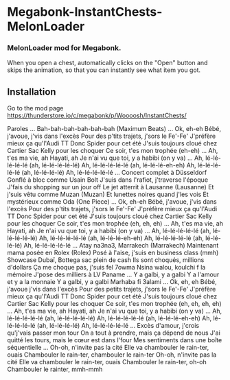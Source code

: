 ﻿# Megabonk-InstantChests-MelonLoader

### MelonLoader mod for Megabonk.

When you open a chest, automatically clicks on the "Open" button and skips the animation, so that you can instantly see what item you got.


## Installation


Go to the mod page https://thunderstore.io/c/megabonk/p/Woooosh/InstantChests/


Paroles
… Bah-bah-bah-bah-bah-bah
(Maximum Beats)
… Ok, eh-eh
Bébé, j'avoue, j'vis dans l'excès
Pour des p'tits trajets, j'sors le Fe'-Fe'
J'préfère mieux ça qu'l'Audi TT
Donc Spider pour cet été
J'suis toujours cloué chez Cartier
Sac Kelly pour les choquer
Ce soir, t'es mon trophée (eh-eh)
… Ah, t'es ma vie, ah
Hayati, ah
Je n'ai vu que toi, y a habibi (on y va)
… Ah, lé-lé-lé-lé-lé (ah, lé-lé-lé-lé-lé)
Ah, lé-lé-lé-lé-lé (ah, lé-lé-lé-eh-eh)
Ah, lé-lé-lé-lé-lé (ah, lé-lé-lé-lé)
Ah, lé-lé-lé-lé-lé
… Concert complet à Düsseldorf
Gonflé à bloc comme Usain Bolt
J'suis dans l'rafiot, j'traverse l'époque
J'fais du shopping sur un jour off
Le jet atterrit à Lausanne (Lausanne)
Et j'suis vêtu comme Muzan (Muzan)
Et lunettes noires quand j'les vois
Et mystérieux comme Oda (One Piece)
… Ok, eh-eh
Bébé, j'avoue, j'vis dans l'excès
Pour des p'tits trajets, j'sors le Fe'-Fe'
J'préfère mieux ça qu'l'Audi TT
Donc Spider pour cet été
J'suis toujours cloué chez Cartier
Sac Kelly pour les choquer
Ce soir, t'es mon trophée (eh, eh, eh)
… Ah, t'es ma vie, ah
Hayati, ah
Je n'ai vu que toi, y a habibi (on y va)
… Ah, lé-lé-lé-lé-lé (ah, lé-lé-lé-lé-lé)
Ah, lé-lé-lé-lé-lé (ah, lé-lé-lé-eh-eh)
Ah, lé-lé-lé-lé-lé (ah, lé-lé-lé-lé)
Ah, lé-lé-lé-lé-lé
… Atay na3na3, Marrakech (Marrakech)
Maintenant mama posée en Rolex (Rolex)
Posé à l'aise, j'suis en business class (mmh)
Showcase Dubaï, Bottega sac plein de cash
Ils sont choqués, millions d'dollars
Ça me choque pas, j'suis fel 7owma
Nsina walou, koulchi f la mémoire
J'pose des milliers à LV Paname
… Y a galbi, y a galbi
Y a l'amour et y a la monnaie
Y a galbi, y a galbi
Marhaba fi 3alami
… Ok, eh, eh
Bébé, j'avoue j'vis dans l'excès
Pour des petits trajets, j'sors le Fe'-Fe'
J'préfère mieux ça qu'l'Audi TT
Donc Spider pour cet été
J'suis toujours cloué chez Cartier
Sac Kelly pour les choquer
Ce soir, t'es mon trophée (eh, eh, eh, eh)
… Ah, t'es ma vie, ah
Hayati, ah
Je n'ai vu que toi, y a habibi (on y va)
… Ah, lé-lé-lé-lé-lé (ah, lé-lé-lé-lé-lé)
Ah, lé-lé-lé-lé-lé (ah, lé-lé-lé-eh-eh)
Ah, lé-lé-lé-lé-lé (ah, lé-lé-lé-lé)
Ah, lé-lé-lé-lé-lé
… Excès d'amour, j'crois qu'j'vais passer mon tour
On a tout à prendre, mais ça dépend de nous
J'ai quitté les tours, mais le cœur est dans l'four
Mes sentiments dans une boîte séquentielle
… Oh-oh, n'invite pas la cité
Elle va chambouler le rain-ter, ouais
Chambouler le rain-ter, chambouler le rain-ter
Oh-oh, n'invite pas la cité
Elle va chambouler le rain-ter, ouais
Chambouler le rain-ter, oh-oh
Chambouler le rainter, mmh-mmh
